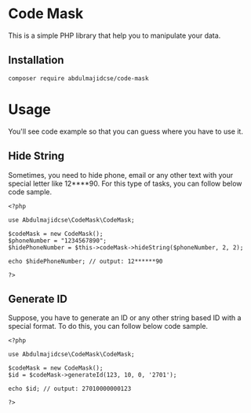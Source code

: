 # Code Mask
This is a simple PHP library that help you to manipulate your data.

## Installation
```
composer require abdulmajidcse/code-mask
```

# Usage
You'll see code example so that you can guess where you have to use it.

## Hide String
Sometimes, you need to hide phone, email or any other text with your special letter like 12****90. For this type of tasks, you can follow below code sample.

```
<?php

use Abdulmajidcse\CodeMask\CodeMask;

$codeMask = new CodeMask();
$phoneNumber = "1234567890";
$hidePhoneNumber = $this->codeMask->hideString($phoneNumber, 2, 2);

echo $hidePhoneNumber; // output: 12******90

?>
```

## Generate ID
Suppose, you have to generate an ID or any other string based ID with a special format. To do this, you can follow below code sample.

```
<?php

use Abdulmajidcse\CodeMask\CodeMask;

$codeMask = new CodeMask();
$id = $codeMask->generateId(123, 10, 0, '2701');

echo $id; // output: 27010000000123

?>
```
